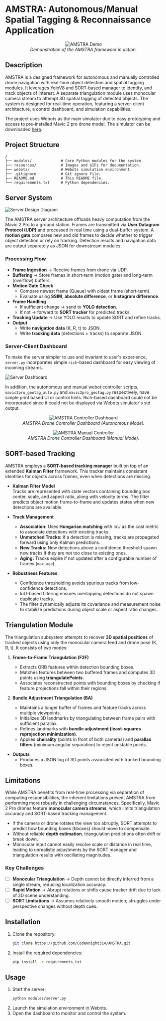 # AMSTRA: Autonomous/Manual Spatial Tagging & Reconnaissance Application

<p align="center">
  <img src="resources/gifs/recordings.gif" alt="AMSTRA Demo">
  <br>
  <em>Demonstration of the AMSTRA framework in action.</em>
</p>

## Description

AMSTRA is a designed framework for autonomous and manually controlled drone navigation with real-time object detection and spatial tagging modules. It leverages YoloV8 and SORT-based manager to identify, and track objects of interest. A separate triangulation module uses monocular camera stream to attempt 3D spatial tagging of detected objects. The system is designed for real-time operation, featuring a server-client architecture, a control dashboard, and simulation capabilities.

The project uses Webots as the main simulator due to easy prototyping and access to pre-installed Mavic 2 pro drone model. The simulator can be downloaded [here](https://cyberbotics.com/#download).

## Project Structure

```
/
├── modules/             # Core Python modules for the system.
├── resources/           # Images and GIFs for documentation.
├── webots/              # Webots simulation environment.
├── .gitignore           # Git ignore file.
├── README.md            # This README file.
└── requirements.txt     # Python dependencies.
```

## Server System

![Server Design Diagram](resources/images/Server%20Design%20Diagram.png)

The AMSTRA server architecture offloads heavy computation from the Mavic 2 Pro to a ground station. Frames are transmitted via **User Datagram Protocol (UDP)** and processed in real time using a dual-buffer system. A **motion gate** compares new and old frames to decide whether to trigger object detection or rely on tracking. Detection results and navigation data are output separately as JSON for downstream modules.

### Processing Flow

- **Frame Ingestion** → Receive frames from drone via UDP.
- **Buffering** → Store frames in short-term (motion gate) and long-term (overflow) buffers.
- **Motion Gate Check**
  - Compare newest frame (Queue) with oldest frame (short-term).
  - Evaluate using **SSIM**, **absolute difference**, or **histogram difference**.
- **Frame Handling**
  - If sufficient change → send to **YOLO detection**.
  - If not → forward to **SORT tracker** for predicted tracks.
- **Tracking Update** → Use YOLO results to update SORT and refine tracks.
- **Output**
  - Write **navigation data** (K, R, t) to JSON.
  - Write **tracking data** (detections + tracks) to separate JSON.

### Server-Client Dashboard

To make the server simpler to use and invariant to user's experience, `server.py` incorporates simple `rich`-based dashboard for easy viewing of incoming streams.

![Server Dashboard](resources/images/Ground%20Station%20Dashboard.png)

In addition, the autonomous and manual webot controller scripts, `mavic2pro_geotag_auto.py` and `mavic2pro_geotag.py` respectively, have simple print based UI or control hints. Rich-based dashboard could not be incorporated since it could not be displayed via Webots simulator's std output.

<p align="center">
  <img src="resources/images/Drone Controller Dashboard.png" alt="AMSTRA Controller Dashboard">
  <br>
  <em>AMSTRA Drone Controller Dashboard (Autonomous Mode).</em>
</p>

<p align="center">
  <img src="resources/images/Drone Controller Dashboard Manual.png" alt="AMSTRA Manual Controller">
  <br>
  <em>AMSTRA Drone Controller Dashboard (Manual Mode).</em>
</p>

## SORT-based Tracking

AMSTRA employs a **SORT-based tracking manager** built on top of an extended **Kalman Filter** framework. This tracker maintains consistent identities for objects across frames, even when detections are missing.

- **Kalman Filter Model**  
  Tracks are represented with state vectors containing bounding box center, scale, and aspect ratio, along with velocity terms. The filter predicts object motion frame-to-frame and updates states when new detections are available.

- **Track Management**

  - **Association:** Uses **Hungarian matching** with IoU as the cost metric to associate detections with existing tracks.
  - **Unmatched Tracks:** If a detection is missing, tracks are propagated forward using only Kalman predictions.
  - **New Tracks:** New detections above a confidence threshold spawn new tracks if they are not too close to existing ones.
  - **Aging:** Tracks expire if not updated after a configurable number of frames (`max_age`).

- **Robustness Features**
  - Confidence thresholding avoids spurious tracks from low-confidence detections.
  - IoU-based filtering ensures overlapping detections do not spawn duplicate tracks.
  - The filter dynamically adjusts its covariance and measurement noise to stabilize predictions during object scale or aspect ratio changes.

## Triangulation Module

The triangulation subsystem attempts to recover **3D spatial positions** of tracked objects using only the monocular camera feed and drone pose (K, R, t). It consists of two modes:

1. **Frame-to-Frame Triangulation (F2F)**

   - Extracts ORB features within detection bounding boxes.
   - Matches features between two buffered frames and computes 3D points using **triangulatePoints**.
   - Associates reconstructed points with bounding boxes by checking if feature projections fall within their regions.

2. **Bundle Adjustment Triangulation (BA)**
   - Maintains a longer buffer of frames and feature tracks across multiple viewpoints.
   - Initializes 3D landmarks by triangulating between frame pairs with sufficient parallax.
   - Refines landmarks with **bundle adjustment (least-squares reprojection minimization)**.
   - Applies **cheirality** (points in front of both cameras) and **parallax filters** (minimum angular separation) to reject unstable points.

- **Outputs**
  - Produces a JSON log of 3D points associated with tracked bounding boxes.

## Limitations

While AMSTRA benefits from real-time processing via separation of computing responsibilities, the inherent limitations prevent AMSTRA from performing more robustly in challenging circumstances. Specifically, Mavic 2 Pro drones feature **monocular camera streams**, which limits triangulation accuracy and SORT-based tracking management.

- If the camera or drone rotates the view too abruptly, SORT attempts to predict how bounding boxes (bboxes) should move to compensate.
- Without reliable **depth estimation**, triangulation predictions often drift or break down.
- Monocular input cannot easily resolve scale or distance in real time, leading to unrealistic adjustments by the SORT manager and triangulation results with oscillating magnitudes.

### Key Challenges

- [ ] **Monocular Triangulation** → Depth cannot be directly inferred from a single stream, reducing localization accuracy.
- [ ] **Rapid Motion** → Abrupt rotations or shifts cause tracker drift due to lack of 3D scene understanding.
- [ ] **SORT Limitations** → Assumes relatively smooth motion; struggles under perspective changes without depth cues.

## Installation

1.  Clone the repository:
    ```bash
    git clone https://github.com/CodeKnight314/AMSTRA.git
    ```
2.  Install the required dependencies:
    ```bash
    pip install -r requirements.txt
    ```

## Usage

1.  Start the server:
    ```bash
    python modules/server.py
    ```
2.  Launch the simulation environment in Webots.
3.  Open the dashboard to monitor and control the system.
